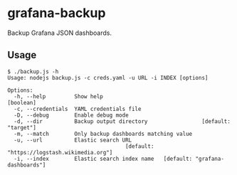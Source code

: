 grafana-backup
==============
Backup Grafana JSON dashboards.

Usage
-----

    $ ./backup.js -h
    Usage: nodejs backup.js -c creds.yaml -u URL -i INDEX [options]
    
    Options:
      -h, --help         Show help                                         [boolean]
      -c, --credentials  YAML credentials file
      -D, --debug        Enable debug mode
      -d, --dir          Backup output directory                 [default: "target"]
      -m, --match        Only backup dashboards matching value
      -u, --url          Elastic search URL
                                         [default: "https://logstash.wikimedia.org"]
      -i, --index        Elastic search index name   [default: "grafana-dashboards"]
    